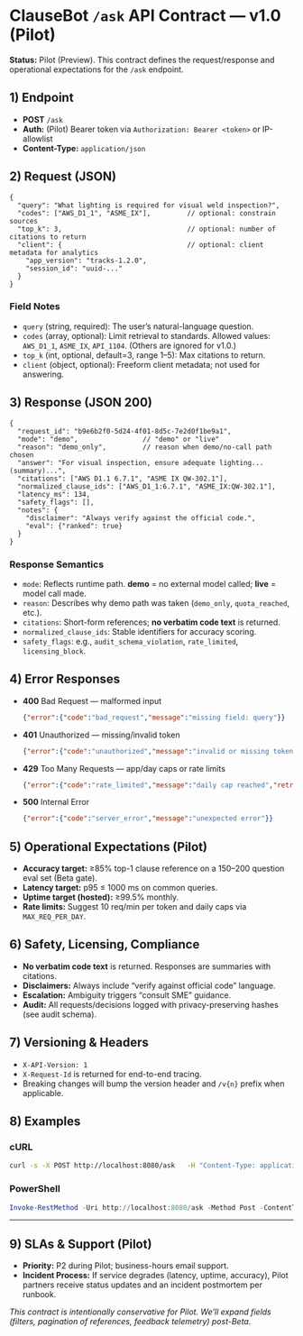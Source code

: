 # ClauseBot `/ask` API Contract — v1.0 (Pilot)

**Status:** Pilot (Preview). This contract defines the request/response and operational expectations for the `/ask` endpoint.

## 1) Endpoint
- **POST** `/ask`
- **Auth:** (Pilot) Bearer token via `Authorization: Bearer <token>` or IP-allowlist
- **Content-Type:** `application/json`

## 2) Request (JSON)
```jsonc
{
  "query": "What lighting is required for visual weld inspection?",
  "codes": ["AWS_D1_1", "ASME_IX"],         // optional: constrain sources
  "top_k": 3,                               // optional: number of citations to return
  "client": {                               // optional: client metadata for analytics
    "app_version": "tracks-1.2.0",
    "session_id": "uuid-..."
  }
}
```

### Field Notes
- `query` (string, required): The user’s natural-language question.
- `codes` (array<string>, optional): Limit retrieval to standards. Allowed values: `AWS_D1_1`, `ASME_IX`, `API_1104`. (Others are ignored for v1.0.)
- `top_k` (int, optional, default=3, range 1–5): Max citations to return.
- `client` (object, optional): Freeform client metadata; not used for answering.

## 3) Response (JSON 200)
```jsonc
{
  "request_id": "b9e6b2f0-5d24-4f01-8d5c-7e2d0f1be9a1",
  "mode": "demo",                // "demo" or "live"
  "reason": "demo_only",         // reason when demo/no-call path chosen
  "answer": "For visual inspection, ensure adequate lighting... (summary)...",
  "citations": ["AWS D1.1 6.7.1", "ASME IX QW-302.1"],
  "normalized_clause_ids": ["AWS_D1_1:6.7.1", "ASME_IX:QW-302.1"],
  "latency_ms": 134,
  "safety_flags": [],
  "notes": {
    "disclaimer": "Always verify against the official code.",
    "eval": {"ranked": true}
  }
}
```

### Response Semantics
- `mode`: Reflects runtime path. **demo** = no external model called; **live** = model call made.
- `reason`: Describes why demo path was taken (`demo_only`, `quota_reached`, etc.).
- `citations`: Short-form references; **no verbatim code text** is returned.
- `normalized_clause_ids`: Stable identifiers for accuracy scoring.
- `safety_flags`: e.g., `audit_schema_violation`, `rate_limited`, `licensing_block`.

## 4) Error Responses
- **400** Bad Request — malformed input
  ```json
  {"error":{"code":"bad_request","message":"missing field: query"}}
  ```
- **401** Unauthorized — missing/invalid token
  ```json
  {"error":{"code":"unauthorized","message":"invalid or missing token"}}
  ```
- **429** Too Many Requests — app/day caps or rate limits
  ```json
  {"error":{"code":"rate_limited","message":"daily cap reached","retry_after_s":"86400"}}
  ```
- **500** Internal Error
  ```json
  {"error":{"code":"server_error","message":"unexpected error"}}
  ```

## 5) Operational Expectations (Pilot)
- **Accuracy target:** ≥85% top-1 clause reference on a 150–200 question eval set (Beta gate).
- **Latency target:** p95 ≤ 1000 ms on common queries.
- **Uptime target (hosted):** ≥99.5% monthly.
- **Rate limits:** Suggest 10 req/min per token and daily caps via `MAX_REQ_PER_DAY`.

## 6) Safety, Licensing, Compliance
- **No verbatim code text** is returned. Responses are summaries with citations.
- **Disclaimers:** Always include “verify against official code” language.
- **Escalation:** Ambiguity triggers “consult SME” guidance.
- **Audit:** All requests/decisions logged with privacy-preserving hashes (see audit schema).

## 7) Versioning & Headers
- `X-API-Version: 1`
- `X-Request-Id` is returned for end-to-end tracing.
- Breaking changes will bump the version header and `/v{n}` prefix when applicable.

## 8) Examples
### cURL
```bash
curl -s -X POST http://localhost:8080/ask   -H "Content-Type: application/json"   -H "Authorization: Bearer <TOKEN>"   -d '{"query":"What lighting is required for visual weld inspection?", "codes":["AWS_D1_1"], "top_k":3}'
```

### PowerShell
```powershell
Invoke-RestMethod -Uri http://localhost:8080/ask -Method Post -ContentType 'application/json'   -Headers @{ Authorization = 'Bearer <TOKEN>' }   -Body '{"query":"What lighting is required for visual weld inspection?","codes":["AWS_D1_1"],"top_k":3}' | ConvertTo-Json -Depth 6
```

---

## 9) SLAs & Support (Pilot)
- **Priority:** P2 during Pilot; business-hours email support.
- **Incident Process:** If service degrades (latency, uptime, accuracy), Pilot partners receive status updates and an incident postmortem per runbook.

*This contract is intentionally conservative for Pilot. We’ll expand fields (filters, pagination of references, feedback telemetry) post-Beta.*
